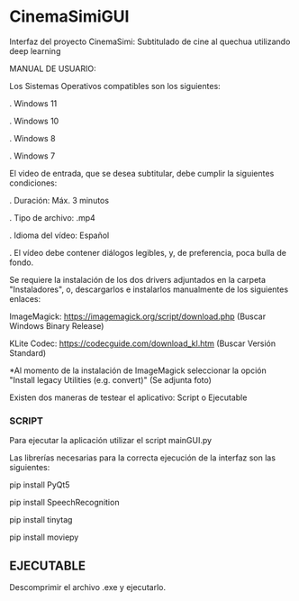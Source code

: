 # CinemaSimiGUI
Interfaz del proyecto CinemaSimi: Subtitulado de cine al quechua utilizando deep learning

MANUAL DE USUARIO:

Los Sistemas Operativos compatibles son los siguientes:

  . Windows 11
  
  . Windows 10
  
  . Windows 8
  
  . Windows 7
  
El video de entrada, que se desea subtitular, debe cumplir la siguientes condiciones:

  . Duración: Máx. 3 minutos
  
  . Tipo  de archivo: .mp4
  
  . Idioma del vídeo: Español
  
  . El vídeo debe contener diálogos legibles, y, de preferencia, poca bulla de fondo.
  
 
 Se requiere la instalación de los dos drivers adjuntados en la carpeta "Instaladores", o, descargarlos e instalarlos manualmente de los siguientes enlaces:
 
 
 ImageMagick: https://imagemagick.org/script/download.php  (Buscar Windows Binary Release)
 
 KLite Codec: https://codecguide.com/download_kl.htm       (Buscar Versión Standard) 
 

*Al momento de la instalación de ImageMagick seleccionar la opción "Install legacy Utilities (e.g. convert)"  (Se adjunta foto)
 
 Existen dos maneras de testear el aplicativo: Script o Ejecutable
  
### SCRIPT  

Para ejecutar la aplicación utilizar el script mainGUI.py

Las librerías necesarias para la correcta ejecución de la interfaz son las siguientes:

pip install PyQt5

pip install SpeechRecognition

pip install tinytag

pip install moviepy

## EJECUTABLE

Descomprimir el archivo .exe y ejecutarlo.


